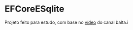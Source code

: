 # EFCoreESqlite

Projeto feito para estudo, com base no [vídeo](https://www.youtube.com/watch?v=QzCSN9wN4JA&t) do canal balta.i
